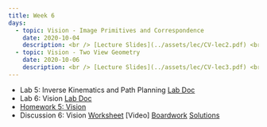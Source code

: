 ```yaml
---
title: Week 6
days:
  - topic: Vision - Image Primitives and Correspondence
    date: 2020-10-04
    description: <br /> [Lecture Slides](../assets/lec/CV-lec2.pdf) <br /> Reading <a href = "https://link.springer.com/book/10.1007/978-0-387-21779-6">Textbook</a> Chapters 3, 4
  - topic: Vision - Two View Geometry
    date: 2020-10-06
    description: <br /> [Lecture Slides](../assets/lec/CV-lec3.pdf) <br /> Reading <a href = "https://link.springer.com/book/10.1007/978-0-387-21779-6">Textbook</a> 
---
```


- Lab 5: Inverse Kinematics and Path Planning [Lab Doc](../assets/labs/lab5.pdf)
- Lab 6: Vision [Lab Doc](../assets/labs/lab6.pdf)
- [Homework 5: Vision](../assets/hw/hw5.zip)
- Discussion 6: Vision [Worksheet](../assets/discussions/D6__Computer_Vision.pdf) [Video] [Boardwork](../assets/discussions/D6__Computer_Vision_boardwork.pdf) [Solutions](../assets/discussions/D6__Computer_Vision_sol.pdf)


